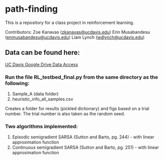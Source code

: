 # path-finding
This is a repository for a class project in reinforcement learning.

Contributors:
Zoe Kanavas (zkanavas@ucdavis.edu) 
Erin Musabandesu (enmusabandesu@ucdavis.edu) 
Liam Lynch (wdlynch@ucdavis.edu) 

## Data can be found here:
[UC Davis Google Drive Data Access](https://drive.google.com/drive/folders/13a9KV83qzcuvzcp1D21rtZk1au6wvNNy?usp=sharing "UC Davis data access")

### Run the file RL_testbed_final.py from the same directory as the following: 
1. Sample_A (data folder) 
2. heuristic_info_all_samples.csv

Creates a folder for results (pickled dictionary) and figs based on a trial number. The trial number is also taken as the random seed.

### Two algorithms implemented:
1. Episodic semigradient SARSA (Sutton and Barto, pg. 244) - with linear approximation function 
2. Continuous semigradient SARSA (Sutton and Barto, pg. 251) - with linear approximation function
